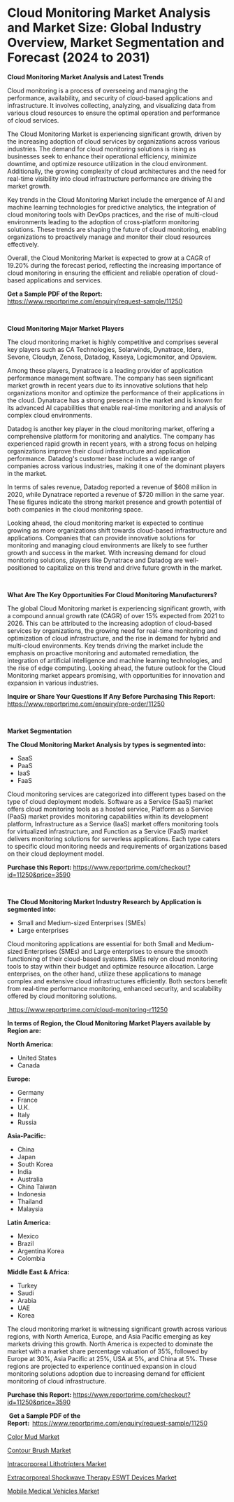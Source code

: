 <p><h1>Cloud Monitoring Market Analysis and Market Size: Global Industry Overview, Market Segmentation and Forecast (2024 to 2031)</h1></p><p><strong>Cloud Monitoring Market Analysis and Latest Trends</strong></p>
<p><p>Cloud monitoring is a process of overseeing and managing the performance, availability, and security of cloud-based applications and infrastructure. It involves collecting, analyzing, and visualizing data from various cloud resources to ensure the optimal operation and performance of cloud services.</p><p>The Cloud Monitoring Market is experiencing significant growth, driven by the increasing adoption of cloud services by organizations across various industries. The demand for cloud monitoring solutions is rising as businesses seek to enhance their operational efficiency, minimize downtime, and optimize resource utilization in the cloud environment. Additionally, the growing complexity of cloud architectures and the need for real-time visibility into cloud infrastructure performance are driving the market growth.</p><p>Key trends in the Cloud Monitoring Market include the emergence of AI and machine learning technologies for predictive analytics, the integration of cloud monitoring tools with DevOps practices, and the rise of multi-cloud environments leading to the adoption of cross-platform monitoring solutions. These trends are shaping the future of cloud monitoring, enabling organizations to proactively manage and monitor their cloud resources effectively.</p><p>Overall, the Cloud Monitoring Market is expected to grow at a CAGR of 19.20% during the forecast period, reflecting the increasing importance of cloud monitoring in ensuring the efficient and reliable operation of cloud-based applications and services.</p></p>
<p><strong>Get a Sample PDF of the Report:&nbsp;</strong> <a href="https://www.reportprime.com/enquiry/request-sample/11250">https://www.reportprime.com/enquiry/request-sample/11250</a></p>
<p>&nbsp;</p>
<p><strong>Cloud Monitoring Major Market Players</strong></p>
<p><p>The cloud monitoring market is highly competitive and comprises several key players such as CA Technologies, Solarwinds, Dynatrace, Idera, Sevone, Cloudyn, Zenoss, Datadog, Kaseya, Logicmonitor, and Opsview.</p><p>Among these players, Dynatrace is a leading provider of application performance management software. The company has seen significant market growth in recent years due to its innovative solutions that help organizations monitor and optimize the performance of their applications in the cloud. Dynatrace has a strong presence in the market and is known for its advanced AI capabilities that enable real-time monitoring and analysis of complex cloud environments.</p><p>Datadog is another key player in the cloud monitoring market, offering a comprehensive platform for monitoring and analytics. The company has experienced rapid growth in recent years, with a strong focus on helping organizations improve their cloud infrastructure and application performance. Datadog's customer base includes a wide range of companies across various industries, making it one of the dominant players in the market.</p><p>In terms of sales revenue, Datadog reported a revenue of $608 million in 2020, while Dynatrace reported a revenue of $720 million in the same year. These figures indicate the strong market presence and growth potential of both companies in the cloud monitoring space.</p><p>Looking ahead, the cloud monitoring market is expected to continue growing as more organizations shift towards cloud-based infrastructure and applications. Companies that can provide innovative solutions for monitoring and managing cloud environments are likely to see further growth and success in the market. With increasing demand for cloud monitoring solutions, players like Dynatrace and Datadog are well-positioned to capitalize on this trend and drive future growth in the market.</p></p>
<p>&nbsp;</p>
<p><strong>What Are The Key Opportunities For Cloud Monitoring Manufacturers?</strong></p>
<p><p>The global Cloud Monitoring market is experiencing significant growth, with a compound annual growth rate (CAGR) of over 15% expected from 2021 to 2026. This can be attributed to the increasing adoption of cloud-based services by organizations, the growing need for real-time monitoring and optimization of cloud infrastructure, and the rise in demand for hybrid and multi-cloud environments. Key trends driving the market include the emphasis on proactive monitoring and automated remediation, the integration of artificial intelligence and machine learning technologies, and the rise of edge computing. Looking ahead, the future outlook for the Cloud Monitoring market appears promising, with opportunities for innovation and expansion in various industries.</p></p>
<p><strong>Inquire or Share Your Questions If Any Before Purchasing This Report:</strong> <a href="https://www.reportprime.com/enquiry/pre-order/11250">https://www.reportprime.com/enquiry/pre-order/11250</a></p>
<p>&nbsp;</p>
<p><strong>Market Segmentation</strong></p>
<p><strong>The Cloud Monitoring Market Analysis by types is segmented into:</strong></p>
<p><ul><li>SaaS</li><li>PaaS</li><li>IaaS</li><li>FaaS</li></ul></p>
<p><p>Cloud monitoring services are categorized into different types based on the type of cloud deployment models. Software as a Service (SaaS) market offers cloud monitoring tools as a hosted service, Platform as a Service (PaaS) market provides monitoring capabilities within its development platform, Infrastructure as a Service (IaaS) market offers monitoring tools for virtualized infrastructure, and Function as a Service (FaaS) market delivers monitoring solutions for serverless applications. Each type caters to specific cloud monitoring needs and requirements of organizations based on their cloud deployment model.</p></p>
<p><strong>Purchase this Report:&nbsp;</strong><a href="https://www.reportprime.com/checkout?id=11250&price=3590">https://www.reportprime.com/checkout?id=11250&price=3590</a></p>
<p>&nbsp;</p>
<p><strong>The Cloud Monitoring Market Industry Research by Application is segmented into:</strong></p>
<p><ul><li>Small and Medium-sized Enterprises (SMEs)</li><li>Large enterprises</li></ul></p>
<p><p>Cloud monitoring applications are essential for both Small and Medium-sized Enterprises (SMEs) and Large enterprises to ensure the smooth functioning of their cloud-based systems. SMEs rely on cloud monitoring tools to stay within their budget and optimize resource allocation. Large enterprises, on the other hand, utilize these applications to manage complex and extensive cloud infrastructures efficiently. Both sectors benefit from real-time performance monitoring, enhanced security, and scalability offered by cloud monitoring solutions.</p></p>
<p><a href="https://www.reportprime.com/cloud-monitoring-r11250">&nbsp;https://www.reportprime.com/cloud-monitoring-r11250</a></p>
<p><strong>In terms of Region, the Cloud Monitoring Market Players available by Region are:</strong></p>
<p>
    <p> <strong> North America: </strong>
        <ul>
            <li>United States</li>
            <li>Canada</li>
        </ul>
        </p> 
    <p> <strong> Europe: </strong>
        <ul>
            <li>Germany</li>
            <li>France</li>
            <li>U.K.</li>
            <li>Italy</li>
            <li>Russia</li>
        </ul>
        </p> 
    <p> <strong> Asia-Pacific: </strong>
        <ul>
            <li>China</li>
            <li>Japan</li>
            <li>South Korea</li>
            <li>India</li>
            <li>Australia</li>
            <li>China Taiwan</li>
            <li>Indonesia</li>
            <li>Thailand</li>
            <li>Malaysia</li>
        </ul>
        </p> 
    <p> <strong> Latin America: </strong>
        <ul>
            <li>Mexico</li>
            <li>Brazil</li>
            <li>Argentina Korea</li>
            <li>Colombia</li>
        </ul>
        </p> 
    <p> <strong> Middle East & Africa: </strong>
        <ul>
            <li>Turkey</li>
            <li>Saudi</li>
            <li>Arabia</li>
            <li>UAE</li>
            <li>Korea</li>
        </ul>
    </p>
    </p>
<p><p>The cloud monitoring market is witnessing significant growth across various regions, with North America, Europe, and Asia Pacific emerging as key markets driving this growth. North America is expected to dominate the market with a market share percentage valuation of 35%, followed by Europe at 30%, Asia Pacific at 25%, USA at 5%, and China at 5%. These regions are projected to experience continued expansion in cloud monitoring solutions adoption due to increasing demand for efficient monitoring of cloud infrastructure.</p></p>
<p><strong>Purchase this Report: </strong><a href="https://www.reportprime.com/checkout?id=11250&price=3590">https://www.reportprime.com/checkout?id=11250&price=3590</a></p>
<p>&nbsp;<strong>Get a Sample PDF of the Report:&nbsp;&nbsp;</strong><a href="https://www.reportprime.com/enquiry/request-sample/11250">https://www.reportprime.com/enquiry/request-sample/11250</a></p>
<p><strong></strong></p>
<p><p><a href="https://github.com/susanjprice2023/Market-Research-Report-List-2/blob/main/color-mud-market.md">Color Mud Market</a></p><p><a href="https://github.com/dmmanir420/Market-Research-Report-List-2/blob/main/contour-brush-market.md">Contour Brush Market</a></p><p><a href="https://medium.com/@peterm12562/global-intracorporeal-lithotripters-market-size-share-analysis-by-product-type-by-application-738f4a44ebc6">Intracorporeal Lithotripters Market</a></p><p><a href="https://medium.com/@kaitlynkristyfj13/global-extracorporeal-shockwave-therapy-eswt-devices-market-share-and-growth-opportunities-and-1d45ff37abdd">Extracorporeal Shockwave Therapy ESWT Devices Market</a></p><p><a href="https://medium.com/@v8581137/mobile-medical-vehicles-market-forecast-global-market-trends-and-analysis-from-2024-to-2031-d3e9d1d152e9">Mobile Medical Vehicles Market</a></p></p>